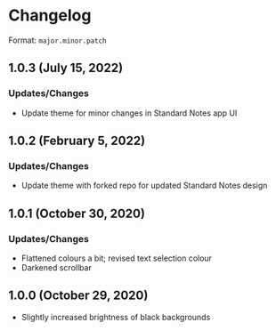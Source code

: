 # Changelog

Format: `major.minor.patch`

## 1.0.3 (July 15, 2022)

### Updates/Changes

- Update theme for minor changes in Standard Notes app UI

## 1.0.2 (February 5, 2022)

### Updates/Changes

- Update theme with forked repo for updated Standard Notes design

## 1.0.1 (October 30, 2020)

### Updates/Changes

- Flattened colours a bit; revised text selection colour
- Darkened scrollbar

## 1.0.0 (October 29, 2020)

- Slightly increased brightness of black backgrounds
